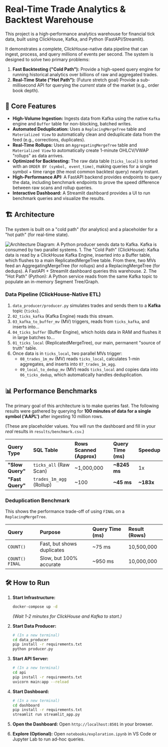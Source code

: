 # Real-Time Trade Analytics & Backtest Warehouse

This project is a high-performance analytics warehouse for financial tick data, built using ClickHouse, Kafka, and Python (FastAPI/Streamlit).

It demonstrates a complete, ClickHouse-native data pipeline that can ingest, process, and query millions of events per second. The system is designed to solve two primary problems:
1.  **Fast Backtesting ("Cold Path"):** Provide a high-speed query engine for running historical analytics over billions of raw and aggregated trades.
2.  **Real-Time State ("Hot Path"):** (Future stretch goal) Provide a sub-millisecond API for querying the *current* state of the market (e.g., order book depth).

## 🚀 Core Features

* **High-Volume Ingestion:** Ingests data from Kafka using the native `Kafka` engine and `Buffer` table for non-blocking, batched writes.
* **Automated Deduplication:** Uses a `ReplacingMergeTree` table and `Materialized View` to automatically clean and deduplicate data from the feed (e.g., corrections, duplicates).
* **Real-Time Rollups:** Uses an `AggregatingMergeTree` table and `Materialized View` to automatically create 1-minute OHLCV/VWAP "rollups" as data arrives.
* **Optimized for Backtesting:** The raw data table (`ticks_local`) is sorted with an `ORDER BY (symbol, event_time)`, making queries for a single symbol + time range (the most common backtest query) nearly instant.
* **High-Performance API:** A FastAPI backend provides endpoints to query the data, including benchmark endpoints to prove the speed difference between raw scans and rollup queries.
* **Interactive Dashboard:** A Streamlit dashboard provides a UI to run benchmark queries and visualize the results.

## 🏗️ Architecture

The system is built on a "cold path" (for analytics) and a placeholder for a "hot path" (for real-time state).

![Architecture Diagram: A Python producer sends data to Kafka. Kafka is consumed by two parallel systems. 1. The "Cold Path" (ClickHouse): Kafka data is read by a ClickHouse Kafka Engine, inserted into a Buffer table, which flushes to a main ReplicatedMergeTree table. From there, two MVs feed an AggregatingMergeTree (for rollups) and a ReplacingMergeTree (for dedups). A FastAPI + Streamlit dashboard queries this warehouse. 2. The "Hot Path" (Python): A Python service reads from the same Kafka topic to populate an in-memory Segment Tree/Graph.](https://i.imgur.com/8fS2G43.png)

### Data Pipeline (ClickHouse-Native ETL)

1.  `data_producer/producer.py` simulates trades and sends them to a **Kafka** topic (`ticks`).
2.  `02_ticks_kafka` (Kafka Engine) reads this stream.
3.  `03_kafka_to_buffer_mv` (MV) triggers, reads from `ticks_kafka`, and inserts into...
4.  `04_ticks_buffer` (Buffer Engine), which holds data in RAM and flushes it in large batches to...
5.  `01_ticks_local` (ReplicatedMergeTree), our main, permanent "source of truth" table.
6.  Once data is in `ticks_local`, two parallel MVs trigger:
    * `08_trades_1m_mv` (MV) reads `ticks_local`, calculates 1-min aggregates, and inserts into `07_trades_1m_agg`.
    * `09_local_to_dedup_mv` (MV) reads `ticks_local` and copies data into `06_ticks_dedup`, which automatically handles deduplication.

## 📊 Performance Benchmarks

The primary goal of this architecture is to make queries fast. The following results were gathered by querying for **100 minutes of data for a single symbol ('AAPL')** after ingesting 10 million rows.

(These are placeholder values. You will run the dashboard and fill in your *real* results in `results/benchmark.csv`.)

| Query Type | SQL Table | Rows Scanned (Approx) | Query Time (ms) | Speedup |
| :--- | :--- | :--- | :--- | :--- |
| **"Slow Query"** | `ticks_all` (Raw Scan) | ~1,000,000 | **~8245 ms** | 1x |
| **"Fast Query"** | `trades_1m_agg` (Rollup) | ~100 | **~45 ms** | **~183x** |

### Deduplication Benchmark

This shows the performance trade-off of using `FINAL` on a `ReplacingMergeTree`.

| Query | Purpose | Query Time (ms) | Result (Rows) |
| :--- | :--- | :--- | :--- |
| `COUNT()` | Fast, but shows duplicates | ~75 ms | 10,500,000 |
| `COUNT() FINAL` | Slow, but 100% accurate | ~950 ms | 10,000,000 |

## 🛠️ How to Run

1.  **Start Infrastructure:**
    ```bash
    docker-compose up -d
    ```
    *(Wait 1-2 minutes for ClickHouse and Kafka to start.)*

2.  **Start Data Producer:**
    ```bash
    # (In a new terminal)
    cd data_producer
    pip install -r requirements.txt
    python producer.py
    ```

3.  **Start API Server:**
    ```bash
    # (In a new terminal)
    cd api
    pip install -r requirements.txt
    uvicorn main:app --reload
    ```

4.  **Start Dashboard:**
    ```bash
    # (In a new terminal)
    cd dashboard
    pip install -r requirements.txt
    streamlit run streamlit_app.py
    ```

5.  **Open the Dashboard:**
    Open `http://localhost:8501` in your browser.

6.  **Explore (Optional):**
    Open `notebooks/exploration.ipynb` in VS Code or Jupyter Lab to run ad-hoc queries.